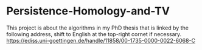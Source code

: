 # Persistence-Homology-and-TV
This project is about the algorithms in my PhD thesis that is linked by the following address, shift to English at the top-right cornet if necessary.
https://ediss.uni-goettingen.de/handle/11858/00-1735-0000-0022-6068-C
